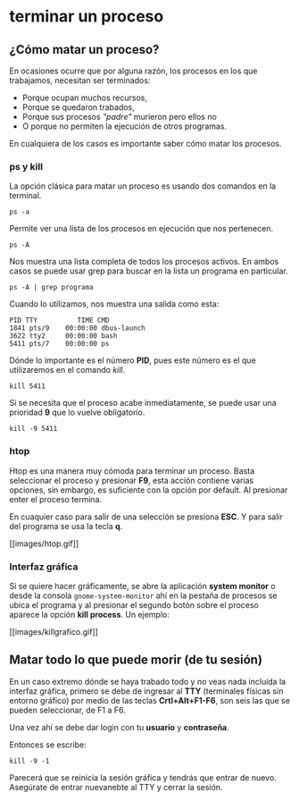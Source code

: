 terminar un proceso
===================

## ¿Cómo matar un proceso?

En ocasiones ocurre que por alguna razón, los procesos en los que trabajamos,
necesitan ser terminados:

- Porque ocupan muchos recursos,
- Porque se quedaron trabados,
- Porque sus procesos _"padre"_ murieron pero ellos no
- O porque no permiten la ejecución de otros programas.

En cualquiera de los casos es importante saber cómo matar los procesos.

### ps y kill

La opción clásica para matar un proceso es usando dos comandos en la terminal.

    ps -a

Permite ver una lista de los procesos en ejecución que nos pertenecen.

    ps -A

Nos muestra una lista completa de todos los procesos activos.  En ambos casos
se puede usar grep para buscar en la lista un programa en particular.

    ps -A | grep programa

Cuando lo utilizamos, nos muestra una salida como esta:

    PID TTY          TIME CMD
    1841 pts/9    00:00:00 dbus-launch
    3622 tty2     00:00:00 bash
    5411 pts/7    00:00:00 ps

Dónde lo importante es el número __PID__, pues este número es el que
utilizaremos en el comando _kill_.

    kill 5411

Si se necesita que el proceso acabe inmediatamente, se puede usar una
prioridad __9__ que lo vuelve obligatorio.

    kill -9 5411


### htop

Htop es una manera muy cómoda para terminar un proceso. Basta seleccionar el proceso y presionar __F9__, esta acción 
contiene varias opciones, sin embargo, es suficiente con la opción por default. Al presionar enter el proceso termina.

En cuaquier caso para salir de una selección se presiona __ESC__. Y para salir del programa se usa la tecla __q__.

[[images/htop.gif]]

### Interfaz gráfica

Si se quiere hacer gráficamente, se abre la aplicación __system monitor__ o
desde la consola `gnome-system-monitor` ahí en la pestaña de procesos se ubica
el programa y al presionar el segundo botón sobre el proceso aparece la opción
__kill process__. Un ejemplo:  

[[images/killgrafico.gif]]  

## Matar todo lo que puede morir (de tu sesión)

En un caso extremo dónde se haya trabado todo y no veas nada incluída la interfaz gráfica, primero se debe de ingresar al **TTY** (terminales físicas sin entorno gráfico) por medio de las teclas **Crtl+Alt+F1-F6**, son seis las que se pueden seleccionar, de F1 a F6.

Una vez ahí se debe dar login con tu **usuario** y **contraseña**.

Entonces se escribe:

    kill -9 -1

Parecerá que se reinicia la sesión gráfica y tendrás que entrar de nuevo. Asegúrate de entrar nuevanebte al TTY y cerrar la sesión.
